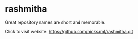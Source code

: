 # rashmitha
Great repository names are short and memorable.

Click to visit website: https://github.com/nicksaml/rashmitha.git
